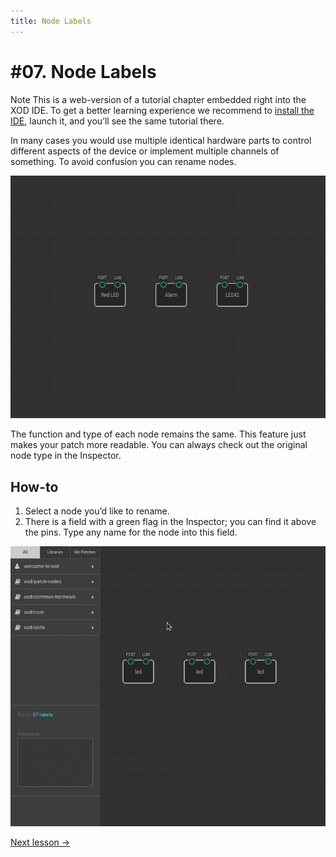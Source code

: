 ```yaml
---
title: Node Labels
---
```


# #07. Node Labels

<div class="ui segment note">
<span class="ui ribbon label">Note</span>
This is a web-version of a tutorial chapter embedded right into the XOD IDE.
To get a better learning experience we recommend to
<a href="../install/">install the IDE</a>, launch it, and you’ll see the
same tutorial there.
</div>

In many cases you would use multiple identical hardware parts to control
different aspects of the device or implement multiple channels of something.
To avoid confusion you can rename nodes.

![Patch](./patch.png)

The function and type of each node remains the same. This feature just makes
your patch more readable. You can always check out the original node type in
the Inspector.

## How-to

1. Select a node you’d like to rename.
2. There is a field with a green flag in the Inspector; you
   can find it above the pins. Type any name for the node into this field.

![Screencast](./screencast.gif)

[Next lesson →](../08-constants/)
